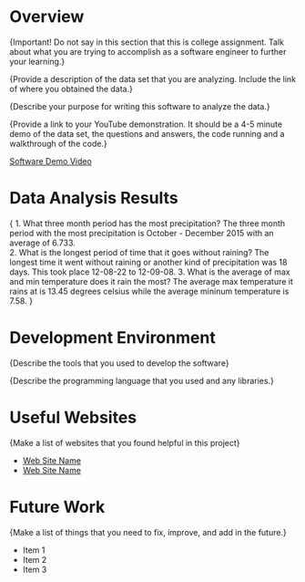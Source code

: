 # Overview

{Important!  Do not say in this section that this is college assignment.  Talk about what you are trying to accomplish as a software engineer to further your learning.}

{Provide a description of the data set that you are analyzing.  Include the link of where you obtained the data.}

{Describe your purpose for writing this software to analyze the data.}

{Provide a link to your YouTube demonstration.  It should be a 4-5 minute demo of the data set, the questions and answers, the code running and a walkthrough of the code.}

[Software Demo Video](http://youtube.link.goes.here)

# Data Analysis Results

{   1. What three month period has the most precipitation?
        The three month period with the most precipitation is October - December 2015 with an average of 6.733.  
    2. What is the longest period of time that it goes without raining?
        The longest time it went without raining or another kind of precipitation was 18 days. This took place 12-08-22 to 12-09-08.
    3. What is the average of max and min temperature does it rain the most?
        The average max temperature it rains at is 13.45 degrees celsius while the average mininum temperature is 7.58.
}

# Development Environment

{Describe the tools that you used to develop the software}

{Describe the programming language that you used and any libraries.}

# Useful Websites

{Make a list of websites that you found helpful in this project}
* [Web Site Name](http://url.link.goes.here)
* [Web Site Name](http://url.link.goes.here)

# Future Work

{Make a list of things that you need to fix, improve, and add in the future.}
* Item 1
* Item 2
* Item 3